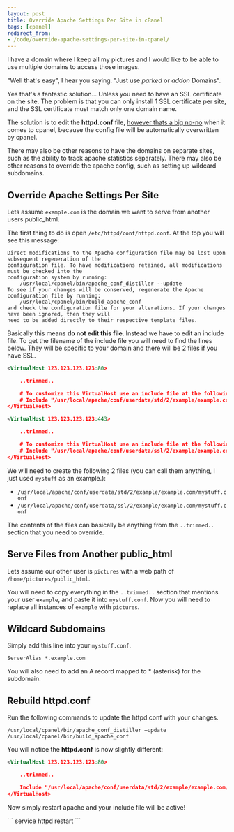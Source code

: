 ```yaml
---
layout: post
title: Override Apache Settings Per Site in cPanel
tags: [cpanel]
redirect_from:
- /code/override-apache-settings-per-site-in-cpanel/
---
```

I have a domain where I keep all my pictures and I would like to be able to use multiple domains to access those images.

"Well that's easy", I hear you saying.  "Just use <i>parked</i> or <i>addon</i> Domains".

Yes that's a fantastic solution... Unless you need to have an SSL certificate on the site.  The problem is that you can only install 1 SSL certificate per site, and the SSL certificate must match only one domain name.

<!--break-->

The solution is to edit the <b>httpd.conf</b> file, <u>however thats a big no-no</u> when it comes to cpanel, because the config file will be automatically overwritten by cpanel.

There may also be other reasons to have the domains on separate sites, such as the ability to track apache statistics separately.  There may also be other reasons to override the apache config, such as setting up wildcard subdomains.


## Override Apache Settings Per Site

Lets assume `example.com` is the domain we want to serve from another users public_html.

The first thing to do is open `/etc/httpd/conf/httpd.conf`.  At the top you will see this message:

```
Direct modifications to the Apache configuration file may be lost upon subsequent regeneration of the       
configuration file. To have modifications retained, all modifications must be checked into the              
configuration system by running:                                                                            
    /usr/local/cpanel/bin/apache_conf_distiller --update                                                    
To see if your changes will be conserved, regenerate the Apache configuration file by running:              
    /usr/local/cpanel/bin/build_apache_conf                                                                 
and check the configuration file for your alterations. If your changes have been ignored, then they will    
need to be added directly to their respective template files. 
```

Basically this means <b>do not edit this file</b>.  Instead we have to edit an include file.  To get the filename of the include file you will need to find the lines below.  They will be specific to your domain and there will be 2 files if you have SSL.

```xml
<VirtualHost 123.123.123.123:80>

    ..trimmed..

    # To customize this VirtualHost use an include file at the following location
    # Include "/usr/local/apache/conf/userdata/std/2/example/example.com/*.conf"
</VirtualHost>
```

```xml
<VirtualHost 123.123.123.123:443>

    ..trimmed..

    # To customize this VirtualHost use an include file at the following location
    # Include "/usr/local/apache/conf/userdata/ssl/2/example/example.com/*.conf"
</VirtualHost>
```

We will need to create the following 2 files (you can call them anything, I just used `mystuff` as an example.):

* `/usr/local/apache/conf/userdata/std/2/example/example.com/mystuff.conf`
* `/usr/local/apache/conf/userdata/ssl/2/example/example.com/mystuff.conf`


The contents of the files can basically be anything from the `..trimmed..` section that you need to override.


## Serve Files from Another public_html

Lets assume our other user is `pictures` with a web path of `/home/pictures/public_html`.

You will need to copy everything in the `..trimmed..` section that mentions your user `example`, and paste it into `mystuff.conf`.  Now you will need to replace all instances of `example` with `pictures`.


## Wildcard Subdomains

Simply add this line into your `mystuff.conf`.

```
ServerAlias *.example.com
```

You will also need to add an A record mapped to * (asterisk) for the subdomain.

## Rebuild httpd.conf

Run the following commands to update the httpd.conf with your changes.

```
/usr/local/cpanel/bin/apache_conf_distiller –update
/usr/local/cpanel/bin/build_apache_conf
```

<p>You will notice the <b>httpd.conf</b> is now slightly different:</p>

```xml
<VirtualHost 123.123.123.123:80>

    ..trimmed..

    Include "/usr/local/apache/conf/userdata/std/2/example/example.com/*.conf"
</VirtualHost>
```


<p>Now simply restart apache and your include file will be active!</p>
```
service httpd restart
```

